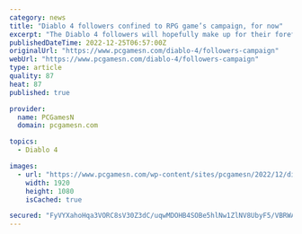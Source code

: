 ```yaml
---
category: news
title: "Diablo 4 followers confined to RPG game’s campaign, for now"
excerpt: "The Diablo 4 followers will hopefully make up for their forefathers, but Blizzard has revealed that they'll only appear in the RPG game's campaign - for now ..."
publishedDateTime: 2022-12-25T06:57:00Z
originalUrl: "https://www.pcgamesn.com/diablo-4/followers-campaign"
webUrl: "https://www.pcgamesn.com/diablo-4/followers-campaign"
type: article
quality: 87
heat: 87
published: true

provider:
  name: PCGamesN
  domain: pcgamesn.com

topics:
  - Diablo 4

images:
  - url: "https://www.pcgamesn.com/wp-content/sites/pcgamesn/2022/12/diablo-4-followers.jpg"
    width: 1920
    height: 1080
    isCached: true

secured: "FyVYXahoHqa3VORC8sV30Z3dC/uqwMDOHB4SOBe5hlNw1ZlNV8UbyF5/VBRWA+4JRxOBQsfXRi8v1s8vh7mF60n9ALMJ0C7eYU7zV9fCiMOtBvAdeCXMaq4UjtRcCuJMn8ZOUNKz4L4OvhIXnMdrRzlUMYLktzA0I+M6YjWWG0akRn1RfVU8qNMMIrZO8jqomDake/dfDumOlysqUC7nZmZ9bY3bJ0u96xkCb02eWm78mYER60MoJtwL4wj+To53YSe8cKvSMmMFTI/CiS8sLOZpViDpEIKalTyggkioCm180LIBRsIemaccDL/Tr572OodDFQ0BCQAnGliv33EWzUb4o2+YETGxBjZC5Cs7RDc=;DaC1tAts8nz8gPqnzK2XKA=="
---
```


